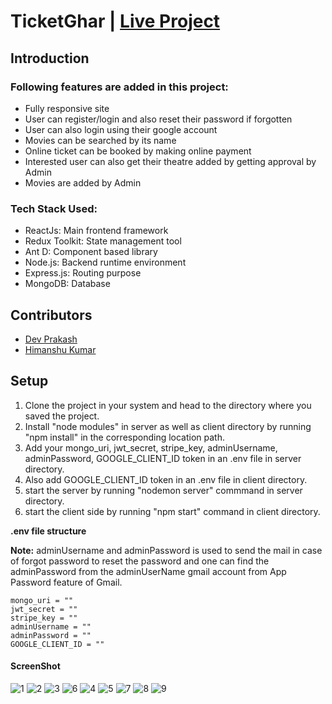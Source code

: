 # TicketGhar  | [Live Project](https://mern-ticket-ghar.netlify.app/)

## Introduction
### Following features are added in this project:
+ Fully responsive site
+ User can register/login and also reset their password if forgotten
+ User can also login using their google account
+ Movies can be searched by its name
+ Online ticket can be booked by making online payment 
+ Interested user can also get their theatre added by getting approval by Admin
+ Movies are added by Admin

### Tech Stack Used:
+ ReactJs: Main frontend framework
+ Redux Toolkit: State management tool
+ Ant D: Component based library
+ Node.js: Backend runtime environment
+ Express.js: Routing purpose
+ MongoDB: Database 

## Contributors
+ [Dev Prakash](https://github.com/devprakashdp2021)
+ [Himanshu Kumar](https://github.com/agarwalhimanshugaya)
## Setup
1. Clone the project in your system and head to the directory where you saved the project.
2. Install "node modules" in server as well as client directory by running "npm install" in the corresponding location path.
3. Add your mongo_uri, jwt_secret, stripe_key, adminUsername, adminPassword, GOOGLE_CLIENT_ID token in an .env file in server directory.
4. Also add GOOGLE_CLIENT_ID token in an .env file in client directory.
5. start the server by running "nodemon server" commmand in server directory.
6. start the client side by running "npm start" command in client directory.

**.env file structure**

**Note:** adminUsername and adminPassword is used to send the mail in case of forgot password to reset the password and one can find the adminPassword from the adminUserName gmail account from App Password feature of Gmail.
```
mongo_uri = ""
jwt_secret = ""
stripe_key = ""
adminUsername = ""
adminPassword = ""
GOOGLE_CLIENT_ID = ""
```

#### ScreenShot 
![1](https://github.com/devprakashdp2021/Ticket-Ghar/assets/97429564/215d1735-3a04-4fd8-970c-c559a984d219)
![2](https://github.com/devprakashdp2021/Ticket-Ghar/assets/97429564/2e170661-d3b8-4c55-a5cf-37a1619ebc8b)
![3](https://github.com/devprakashdp2021/Ticket-Ghar/assets/97429564/bbb4ae88-fb6f-4c8d-ba5e-9b7894d7e6c8)
![6](https://github.com/devprakashdp2021/Ticket-Ghar/assets/97429564/ea0a38d9-1844-4e0b-a94a-125c46a43ec2)
![4](https://github.com/devprakashdp2021/Ticket-Ghar/assets/97429564/f488d6d3-d19f-4a06-827b-9ec7c21e8e0c)
![5](https://github.com/devprakashdp2021/Ticket-Ghar/assets/97429564/7b3d991b-e0fc-4f06-9ac5-a25146a98cc8)
![7](https://github.com/devprakashdp2021/Ticket-Ghar/assets/97429564/2026ae6a-c5de-4902-9b8b-7404c9c68fd9)
![8](https://github.com/devprakashdp2021/Ticket-Ghar/assets/97429564/df67aca7-db9f-440f-b0e2-09c3dff02a06)
![9](https://github.com/devprakashdp2021/Ticket-Ghar/assets/97429564/5a99fbc2-d579-4d04-bc1a-7d328313e023)







